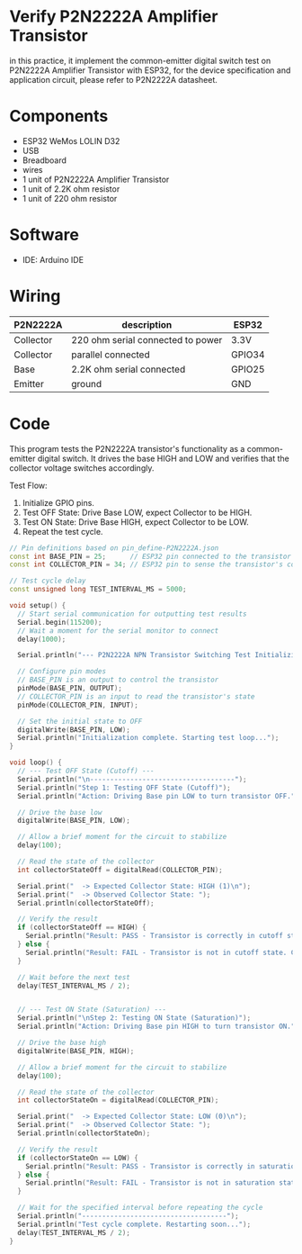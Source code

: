  # Verify P2N2222A Amplifier Transistor
in this practice, it implement the common-emitter digital switch test on P2N2222A Amplifier Transistor with ESP32, for the device specification and application circuit, please refer to P2N2222A datasheet.

# Components
* ESP32 WeMos LOLIN D32
* USB
* Breadboard
* wires
* 1 unit of P2N2222A Amplifier Transistor
* 1 unit of 2.2K ohm resistor
* 1 unit of 220 ohm resistor

# Software
* IDE: Arduino IDE

# Wiring

| P2N2222A | description | ESP32 |
| ---- | ----------- | --- |
| Collector | 220 ohm serial connected to power | 3.3V |
| Collector | parallel connected | GPIO34 |
| Base | 2.2K ohm serial connected | GPIO25 |
| Emitter | ground | GND |

# Code
This program tests the P2N2222A transistor's functionality as a common-emitter digital switch. It drives the base HIGH and LOW and verifies that the collector voltage switches accordingly.

Test Flow:
1. Initialize GPIO pins.
2. Test OFF State: Drive Base LOW, expect Collector to be HIGH.
3. Test ON State: Drive Base HIGH, expect Collector to be LOW.
4. Repeat the test cycle.
```C++
// Pin definitions based on pin_define-P2N2222A.json
const int BASE_PIN = 25;      // ESP32 pin connected to the transistor's base (via RB)
const int COLLECTOR_PIN = 34; // ESP32 pin to sense the transistor's collector voltage

// Test cycle delay
const unsigned long TEST_INTERVAL_MS = 5000;

void setup() {
  // Start serial communication for outputting test results
  Serial.begin(115200);
  // Wait a moment for the serial monitor to connect
  delay(1000);

  Serial.println("--- P2N2222A NPN Transistor Switching Test Initializing ---");

  // Configure pin modes
  // BASE_PIN is an output to control the transistor
  pinMode(BASE_PIN, OUTPUT);
  // COLLECTOR_PIN is an input to read the transistor's state
  pinMode(COLLECTOR_PIN, INPUT);

  // Set the initial state to OFF
  digitalWrite(BASE_PIN, LOW);
  Serial.println("Initialization complete. Starting test loop...");
}

void loop() {
  // --- Test OFF State (Cutoff) ---
  Serial.println("\n------------------------------------");
  Serial.println("Step 1: Testing OFF State (Cutoff)");
  Serial.println("Action: Driving Base pin LOW to turn transistor OFF.");

  // Drive the base low
  digitalWrite(BASE_PIN, LOW);

  // Allow a brief moment for the circuit to stabilize
  delay(100);

  // Read the state of the collector
  int collectorStateOff = digitalRead(COLLECTOR_PIN);

  Serial.print("  -> Expected Collector State: HIGH (1)\n");
  Serial.print("  -> Observed Collector State: ");
  Serial.println(collectorStateOff);

  // Verify the result
  if (collectorStateOff == HIGH) {
    Serial.println("Result: PASS - Transistor is correctly in cutoff state.");
  } else {
    Serial.println("Result: FAIL - Transistor is not in cutoff state. Collector should be HIGH.");
  }

  // Wait before the next test
  delay(TEST_INTERVAL_MS / 2);


  // --- Test ON State (Saturation) ---
  Serial.println("\nStep 2: Testing ON State (Saturation)");
  Serial.println("Action: Driving Base pin HIGH to turn transistor ON.");

  // Drive the base high
  digitalWrite(BASE_PIN, HIGH);

  // Allow a brief moment for the circuit to stabilize
  delay(100);

  // Read the state of the collector
  int collectorStateOn = digitalRead(COLLECTOR_PIN);

  Serial.print("  -> Expected Collector State: LOW (0)\n");
  Serial.print("  -> Observed Collector State: ");
  Serial.println(collectorStateOn);

  // Verify the result
  if (collectorStateOn == LOW) {
    Serial.println("Result: PASS - Transistor is correctly in saturation state.");
  } else {
    Serial.println("Result: FAIL - Transistor is not in saturation state. Collector should be LOW.");
  }

  // Wait for the specified interval before repeating the cycle
  Serial.println("------------------------------------");
  Serial.println("Test cycle complete. Restarting soon...");
  delay(TEST_INTERVAL_MS / 2);
}
```

